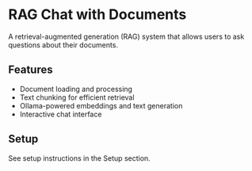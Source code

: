 # RAG Chat with Documents

A retrieval-augmented generation (RAG) system that allows users to ask questions about their documents.

## Features

- Document loading and processing
- Text chunking for efficient retrieval
- Ollama-powered embeddings and text generation
- Interactive chat interface

## Setup

See setup instructions in the Setup section.

